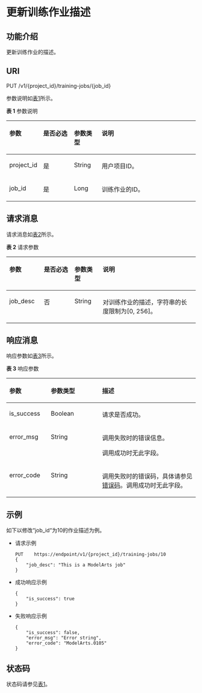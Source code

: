 # 更新训练作业描述<a name="modelarts_03_0052"></a>

## 功能介绍<a name="section44258583"></a>

更新训练作业的描述。

## URI<a name="section62782929"></a>

PUT /v1/\{project\_id\}/training-jobs/\{job\_id\}

参数说明如[表1](#table27718806153710)所示。

**表 1**  参数说明

<a name="table27718806153710"></a>
<table><thead align="left"><tr id="row5159598153710"><th class="cellrowborder" valign="top" width="17.48%" id="mcps1.2.5.1.1"><p id="p11997646153731"><a name="p11997646153731"></a><a name="p11997646153731"></a>参数</p>
</th>
<th class="cellrowborder" valign="top" width="16.33%" id="mcps1.2.5.1.2"><p id="p32285308153731"><a name="p32285308153731"></a><a name="p32285308153731"></a>是否必选</p>
</th>
<th class="cellrowborder" valign="top" width="14.66%" id="mcps1.2.5.1.3"><p id="p64973166153731"><a name="p64973166153731"></a><a name="p64973166153731"></a>参数类型</p>
</th>
<th class="cellrowborder" valign="top" width="51.53%" id="mcps1.2.5.1.4"><p id="p28335117153731"><a name="p28335117153731"></a><a name="p28335117153731"></a>说明</p>
</th>
</tr>
</thead>
<tbody><tr id="row29704788153710"><td class="cellrowborder" valign="top" width="17.48%" headers="mcps1.2.5.1.1 "><p id="p15152240153731"><a name="p15152240153731"></a><a name="p15152240153731"></a>project_id</p>
</td>
<td class="cellrowborder" valign="top" width="16.33%" headers="mcps1.2.5.1.2 "><p id="p19371908153731"><a name="p19371908153731"></a><a name="p19371908153731"></a>是</p>
</td>
<td class="cellrowborder" valign="top" width="14.66%" headers="mcps1.2.5.1.3 "><p id="p25620709153731"><a name="p25620709153731"></a><a name="p25620709153731"></a>String</p>
</td>
<td class="cellrowborder" valign="top" width="51.53%" headers="mcps1.2.5.1.4 "><p id="p62011514153731"><a name="p62011514153731"></a><a name="p62011514153731"></a>用户项目ID。</p>
</td>
</tr>
<tr id="row15002706153710"><td class="cellrowborder" valign="top" width="17.48%" headers="mcps1.2.5.1.1 "><p id="p43611234153731"><a name="p43611234153731"></a><a name="p43611234153731"></a>job_id</p>
</td>
<td class="cellrowborder" valign="top" width="16.33%" headers="mcps1.2.5.1.2 "><p id="p42849028153731"><a name="p42849028153731"></a><a name="p42849028153731"></a>是</p>
</td>
<td class="cellrowborder" valign="top" width="14.66%" headers="mcps1.2.5.1.3 "><p id="p48219259153731"><a name="p48219259153731"></a><a name="p48219259153731"></a>Long</p>
</td>
<td class="cellrowborder" valign="top" width="51.53%" headers="mcps1.2.5.1.4 "><p id="p13445935153731"><a name="p13445935153731"></a><a name="p13445935153731"></a>训练作业的ID。</p>
</td>
</tr>
</tbody>
</table>

## 请求消息<a name="section28175455"></a>

请求消息如[表2](#table54779414153816)所示。

**表 2**  请求参数

<a name="table54779414153816"></a>
<table><thead align="left"><tr id="row43873928153816"><th class="cellrowborder" valign="top" width="18.26%" id="mcps1.2.5.1.1"><p id="p17334755153826"><a name="p17334755153826"></a><a name="p17334755153826"></a>参数</p>
</th>
<th class="cellrowborder" valign="top" width="16.150000000000002%" id="mcps1.2.5.1.2"><p id="p61937909153826"><a name="p61937909153826"></a><a name="p61937909153826"></a>是否必选</p>
</th>
<th class="cellrowborder" valign="top" width="14.93%" id="mcps1.2.5.1.3"><p id="p50914719153826"><a name="p50914719153826"></a><a name="p50914719153826"></a>参数类型</p>
</th>
<th class="cellrowborder" valign="top" width="50.660000000000004%" id="mcps1.2.5.1.4"><p id="p30451594153826"><a name="p30451594153826"></a><a name="p30451594153826"></a>说明</p>
</th>
</tr>
</thead>
<tbody><tr id="row52319603153816"><td class="cellrowborder" valign="top" width="18.26%" headers="mcps1.2.5.1.1 "><p id="p9824321153826"><a name="p9824321153826"></a><a name="p9824321153826"></a>job_desc</p>
</td>
<td class="cellrowborder" valign="top" width="16.150000000000002%" headers="mcps1.2.5.1.2 "><p id="p57572574153826"><a name="p57572574153826"></a><a name="p57572574153826"></a>否</p>
</td>
<td class="cellrowborder" valign="top" width="14.93%" headers="mcps1.2.5.1.3 "><p id="p32866907153826"><a name="p32866907153826"></a><a name="p32866907153826"></a>String</p>
</td>
<td class="cellrowborder" valign="top" width="50.660000000000004%" headers="mcps1.2.5.1.4 "><p id="p44973792153826"><a name="p44973792153826"></a><a name="p44973792153826"></a>对训练作业的描述，字符串的长度限制为[0, 256]。</p>
</td>
</tr>
</tbody>
</table>

## 响应消息<a name="section52252504"></a>

响应参数如[表3](#table10292351155335)所示。

**表 3**  响应参数

<a name="table10292351155335"></a>
<table><thead align="left"><tr id="row3625826155335"><th class="cellrowborder" valign="top" width="21.947805219478052%" id="mcps1.2.4.1.1"><p id="p30555691155343"><a name="p30555691155343"></a><a name="p30555691155343"></a>参数</p>
</th>
<th class="cellrowborder" valign="top" width="27.037296270372963%" id="mcps1.2.4.1.2"><p id="p21716303155343"><a name="p21716303155343"></a><a name="p21716303155343"></a>参数类型</p>
</th>
<th class="cellrowborder" valign="top" width="51.01489851014899%" id="mcps1.2.4.1.3"><p id="p14190158155343"><a name="p14190158155343"></a><a name="p14190158155343"></a>描述</p>
</th>
</tr>
</thead>
<tbody><tr id="row1864417386427"><td class="cellrowborder" valign="top" width="21.947805219478052%" headers="mcps1.2.4.1.1 "><p id="p2530905217407"><a name="p2530905217407"></a><a name="p2530905217407"></a>is_success</p>
</td>
<td class="cellrowborder" valign="top" width="27.037296270372963%" headers="mcps1.2.4.1.2 "><p id="p2536505617407"><a name="p2536505617407"></a><a name="p2536505617407"></a>Boolean</p>
</td>
<td class="cellrowborder" valign="top" width="51.01489851014899%" headers="mcps1.2.4.1.3 "><p id="p4130369517407"><a name="p4130369517407"></a><a name="p4130369517407"></a>请求是否成功。</p>
</td>
</tr>
<tr id="row1521113414619"><td class="cellrowborder" valign="top" width="21.947805219478052%" headers="mcps1.2.4.1.1 "><p id="p162114341464"><a name="p162114341464"></a><a name="p162114341464"></a>error_msg</p>
</td>
<td class="cellrowborder" valign="top" width="27.037296270372963%" headers="mcps1.2.4.1.2 "><p id="p1321183415463"><a name="p1321183415463"></a><a name="p1321183415463"></a>String</p>
</td>
<td class="cellrowborder" valign="top" width="51.01489851014899%" headers="mcps1.2.4.1.3 "><p id="p20221248144610"><a name="p20221248144610"></a><a name="p20221248144610"></a>调用失败时的错误信息。</p>
<p id="p152225484461"><a name="p152225484461"></a><a name="p152225484461"></a>调用成功时无此字段。</p>
</td>
</tr>
<tr id="row47933083155335"><td class="cellrowborder" valign="top" width="21.947805219478052%" headers="mcps1.2.4.1.1 "><p id="p36088361155343"><a name="p36088361155343"></a><a name="p36088361155343"></a>error_code</p>
</td>
<td class="cellrowborder" valign="top" width="27.037296270372963%" headers="mcps1.2.4.1.2 "><p id="p15667417155343"><a name="p15667417155343"></a><a name="p15667417155343"></a>String</p>
</td>
<td class="cellrowborder" valign="top" width="51.01489851014899%" headers="mcps1.2.4.1.3 "><p id="p61101247155343"><a name="p61101247155343"></a><a name="p61101247155343"></a>调用失败时的错误码，具体请参见<a href="错误码.md">错误码</a>。调用成功时无此字段。</p>
</td>
</tr>
</tbody>
</table>

## 示例<a name="section3619154784118"></a>

如下以修改“job\_id“为10的作业描述为例。

-   请求示例

    ```
    PUT    https://endpoint/v1/{project_id}/training-jobs/10
    {
        "job_desc": "This is a ModelArts job"
    }
    ```


-   成功响应示例

    ```
    {
        "is_success": true
    }
    ```

-   失败响应示例

    ```
    {
        "is_success": false,
        "error_msg": "Error string",
        "error_code": "ModelArts.0105"
    }
    ```


## 状态码<a name="section16342114917109"></a>

状态码请参见[表1](状态码.md#table1450010510213)。

